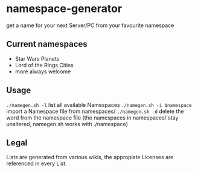 namespace-generator
===================

get a name for your next Server/PC from your favourite namespace

Current namespaces
------------------
* Star Wars Planets
* Lord of the Rings Cities
* more always welcome

Usage
-----
<code>./namegen.sh -l</code> list all available Namespaces
<code>./namegen.sh -i $namespace</code> import a Namespace file from namespaces/
<code>./namegen.sh -d</code> delete the word from the namespace file (the namespaces in namespaces/ stay unaltered, namegen.sh works with ./namespace)

Legal
-----
Lists are generated from various wikis, the appropiate Licenses are referenced in every List. 
